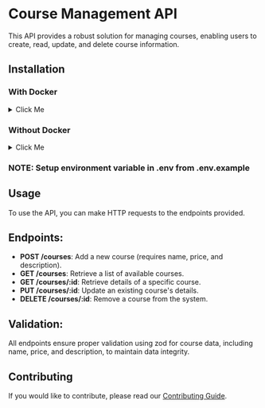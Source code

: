 # Course Management API

This API provides a robust solution for managing courses, enabling users to create, read, update, and delete course information. 

## Installation

### With Docker

<details>
<summary>
Click Me
</summary>

1. Clone the repository
2. Use docker-compose to run the server

```bash
git clone https://github.com/arshadpatel/codeX100.git
cd codeX100
docker-compose up -d
```

</details>

### Without Docker

<details>
<summary>
Click Me
</summary>

1. Clone the repository
2. Install the dependencies
3. Run the server

```bash
git clone https://github.com/arshadpatel/codeX100.git
cd codeX100
cd backend
pnpm install
pnpm dev
```

</details>


### NOTE: Setup environment variable in .env from .env.example

## Usage
To use the API, you can make HTTP requests to the endpoints provided.

## Endpoints:
- **POST /courses**: Add a new course (requires name, price, and description).
- **GET /courses**: Retrieve a list of available courses.
- **GET /courses/:id**: Retrieve details of a specific course.
- **PUT /courses/:id**: Update an existing course's details.
- **DELETE /courses/:id**: Remove a course from the system.

## Validation:
All endpoints ensure proper validation using zod for course data, including name, price, and description, to maintain data integrity. 

## Contributing
If you would like to contribute, please read our [Contributing Guide](CONTRIBUTING.md).

